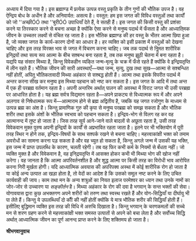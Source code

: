 अध्याय में दिया गया है। इस ब्रह्माण्ड में प्रत्येक उत्पन्न वस्तु प्रकृति के तीन गुणों की भौतिक उपज है। वह ऐन्द्रिय बोध के अधीन है और अनिवार्यत: असत्य है। वस्तुत: हम इस जगत की विविध वस्तुओं तथा कार्यों को जो ''अच्छीÓÓ तथा ''बुरीÓÓ उपाधियाँ देते हैं, वे सतही हैं। इस जगत की किसी वस्तु की प्रशंसा करने या तिरस्कार करने से बचना अच्छा है क्योंकि ऐसा करने से मनुष्य पदार्थ में फँसता है और आध्याति्मक जीवन के उच्चतर लक्ष्यों से वंचित रह जाता है। इस भौतिक ब्रह्माण्ड की हर वस्तु के भीतर आत्मा छिपा हुआ है, जो व्यक्त जगत के कार्य-कारण दोनों का आधार है। हर व्यक्ति को इसी प्रकाश में वस्तुओं को देखना चाहिए और इस तरह विरक्त भाव से जगत में विचरण करना चाहिए। जब तक पदार्थ से निॢमत शारीरिक इनि्द्रयों तथा सत्य रूप आत्मा के बीच सश्बन्ध बना रहता है, तब तक मनुष्य झूठी चेतना में बना रहता है। यद्यपि यह संसार मिथ्या है, किन्तु विवेकहीन व्यकि्त जन्म-मृत्यु के चक्र में फँसे रहते हैं क्योंकि वे इन्द्रियतृप्ति में लीन रहते हैं। भौतिक जीवन की सारी अवस्थाएँ—यथा जन्म, मृत्यु, दुख तथा सुख—आत्मा से सश्बन्धित नहीं होतीं, अपितु भौतिकतावादी मिथ्या अहंकार से सश्बद्ध होती हैं। आत्मा तथा इसके विपरीत पदार्थ में अन्तर करना सीख कर मनुष्य इस मिथ्या पहचान को नष्ट कर सकता है। इस जगत के आदि में तथा अन्त में एक ही परब्रह्म वर्तमान रहता है। अपनी अन्तरिम अर्थात् पालन की अवस्था में विराट जगत भी उसी परब्रह्म पर आधारित होता है। यह ब्रह्म सर्वत्र विद्यमान रहता है—अपने प्राकट्य से विध्यात्मक रूप में और अपने अलगाव से निषेधात्मक रूप में—आत्माराम होने से ब्रह्म अद्वितीय है, जबकि यह जगत रजोगुण के माध्यम से उत्पन्न ब्रह्म का अंश है। किन्तु प्रामाणिक गुरु की कृपा से मनुष्य परब्रह्म को समझ सकता है और भौतिक शरीर तथा इसके अंशों के भौतिक स्वभाव को पहचान सकता है। इन्द्रिय-भोग से विलग रह कर वह आत्मानन्द में तुष्ट हो जाता है। जिस तरह सूर्य आने-जाने वाले बादलों से अछूता रहता है, उसी तरह विवेकवान मुक्त पुरुष अपनी इन्द्रियों के कार्यों से अप्रभावित रहता जाता है। इतने पर भी भक्तियोग में पूरी तरह स्थिर न होने तक, इन्द्रिय-विषयों के साथ सश्पर्क रखने से बचना चाहिए। महत्त्वाकांक्षी भक्त को तमाम अवरोधों का सामना करना पड़ सकता है और वह च्युत हो सकता है, किन्तु अगले जन्म में उसकी यह भक्ति, इस जन्म में प्राप्त उपलब्धि के कारण, चलती रहेगी। तब वह फिर कभी कर्म के नियमों से बँधता नहीं। जो व्यक्ति मुक्त है और विवेकवान है, वह इनि्द्रयतृप्ति में आसक्त होकर कभी भी मिथ्या भोग की खोज नहीं करेगा। वह जानता है कि आत्मा अपरिवर्तनशील है और शुद्ध आत्मा पर किसी तरह का विरोधी भाव आरोपित करना निरी मूर्खता होगी। यदि आध्यात्मिक अवयास की अपरिपक्व अस्था में कोई शारीरिक रोग हो जाता है या कोई अन्य उत्पात आ खड़ा होता है, तो वेदों का आदेश है कि उसको समूल नष्ट करने के लिए उचित कार्यवाही की जाय। काम तथा मन के अन्य शत्रुओं का नियत इलाज परमेश्वर का ध्यान तथा उनके नामों का जोर-जोर से उच्चारण या *सङ्कीर्तन* है। मिथ्या अहंकार के रोग की दवा है भगवान् के सन्त भक्तों की सेवा। योगावयास द्वारा कुछ अभक्तगण अपने शरीरों को तरुण तथा स्वस्थ रखते हैं और योग-सिद्धियाँ या दीर्घायु भी पा लेते हैं। किन्तु ये उपलब्धियाँ दो कौी की नहीं होतीं क्योंकि ये मात्र भौतिक शरीर की सिद्धियाँ होती हैं। इसीलिए बुद्धिमान व्यक्ति इस तरह की विधि में अरुचि दिखाता है। किन्तु भगवान् के चरणकमलों की सच्चे मन से शरण ग्रहण करने से महत्त्वाकांक्षी भक्त समस्त उत्पातों से अपने को बचा लेता है और सर्वोच्च सिद्धि अर्थात् आध्यात्मिक जीवन का पूर्ण आनन्द प्राप्त करने के लिए शक्तिमय हो जाता है।  

**श्रीभगवानुवाच** 